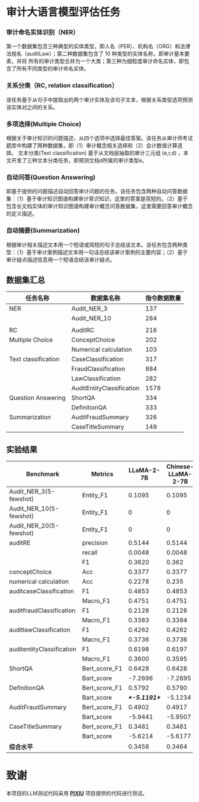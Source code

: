 # 审计大语言模型评估任务

### 审计命名实体识别（NER）

第一个数据集包含三种典型的实体类型，即人名（PER）、机构名（ORG）和法律法规名（auditLaw）；第二种数据集包含了 10 种类型的实体名称，即审计基本要素，并将
所有的审计类型合并为一个大类；第三种为细粒度审计命名实体，即包含了所有不同类型的审计命名实体。

### 关系分类（RC, relation classification）

该任务基于从句子中提取出的两个审计实体及该句子文本，根据关系类型选项预测该实体对之间的关系。

### 多项选择(Multiple Choice) 

根据关于审计知识的问题描述，从四个选项中选择最佳答案。该任务从审计师考试题库中构建了两种数据集，即（1）审计概念相关选择和（2）会计数值计算选择。
文本分类(Text classification) 基于从文档层抽取的审计三元组 (e,r,d) ，本文开发了三种文本分类任务，即预测文档d所属的审计类型e。

### 自动问答(Question Answering)

 即基于提供的问题描述自动回答审计问题的任务。该任务包含两种自动问答数据集：（1）基于审计知识图谱构建审计常识知识，这里的答案是简短的。（2）基于包含长文档实体的审计知识图谱构建审计概念问答数据集，这里需要回答审计概念的定义描述。

### 自动摘要(Summarization) 

根据审计相关描述文本用一个短语或简短的句子总结该文本。该任务包含两种类型：（1）基于审计案例描述文本用一句话总结该审计案例的主要内容；（2）基于审计疑点描述信息用一个短语总结该审计疑点。



## 数据集汇总

| 任务名称            | 数据集名称                | 指令数据数量 |
| ------------------- | ------------------------- | ------------ |
| NER                 | Audit_NER_3               | 137          |
|                     | Audit_NER_10              | 284          |
|                     |                           |              |
| RC                  | AuditRC                   | 216          |
| Multiple Choice     | ConceptChoice             | 202          |
|                     | Numerical calculation     | 103          |
| Text classification | CaseClassification        | 317          |
|                     | FraudClassification       | 884          |
|                     | LawClassification         | 282          |
|                     | AuditEntityClassification | 1578         |
| Question Answering  | ShortQA                   | 334          |
|                     | DefinitionQA              | 333          |
| Summarization       | AuditFraudSummary         | 326          |
|                     | CaseTitleSummary          | 149          |



## 实验结果

| **Benchmark**             | **Metrics**   | **LLaMA-2-7B**    | **Chinese-LLaMA-2-7B** | **ChatGLM3-6B**   | **Baichuan-7B** | **Qwen-7B**      | **GPT-3.5**       | **GPT-4**         |
| ------------------------- | ------------- | ----------------- | ---------------------- | ----------------- | --------------- | ---------------- | ----------------- | ----------------- |
| Audit_NER_3(5-fewshot)    | Entity_F1     | 0.1095            | 0.1095                 | 0.1711            | 0.1237          | ***\*0.1743\**** | 0.09              | 0.122             |
| Audit_NER_10(5-fewshot)   | Entity_F1     | 0                 | 0                      | 0.0602            | 0.0401          | ***\*0.0768\**** | 0.0426            | 0.0563            |
| Audit_NER_20(5-fewshot)   | Entity_F1     | 0                 | 0                      | 0.0092            | 0.0187          | 0.017            | 0.0084            | ***\*0.0224\****  |
| auditRE                   | precision     | 0.5144            | 0.5144                 | 0.2428            | 0.3918          | 0.3173           | 0.5817            | ***\*0.7019\****  |
|                           | recall        | 0.0048            | 0.0048                 | 0.1755            | 0.2764          | ***\*0.3558\**** | 0.0024            | 0.0024            |
|                           | F1            | 0.3620            | 0.362                  | 0.2845            | 0.3321          | 0.2971           | 0.5325            | ***\*0.6871\****  |
| conceptChoice             | Acc           | 0.3377            | 0.3377                 | 0.3132            | 0.2241          | 0.0982           | 0.5783            | ***\*0.7123\****  |
| numerical calculation     | Acc           | 0.2278            | 0.235                  | ***\*0.2846\****  | 0.1074          | 0.1513           | 0.0369            | 0.0334            |
| auditcaseClassification   | F1            | 0.4853            | 0.4853                 | 0.5568            | 0.2139          | 0.1678           | 0.8740            | ***\*0.9410\****  |
|                           | Macro_F1      | 0.4751            | 0.4751                 | 0.5504            | 0.1991          | 0.1477           | 0.8647            | ***\*0.9396\****  |
| auditfraudClassification  | F1            | 0.2128            | 0.2128                 | 0.1335            | 0.1335          | 0.1335           | ***\*0.6923\****  | 0.5177            |
|                           | Macro_F1      | 0.3383            | 0.3384                 | 0.0891            | 0.0891          | 0.1015           | ***\*0.6535\****  | 0.6025            |
| auditlawClassification    | F1            | 0.4262            | 0.4262                 | 0.5392            | 0.2508          | 0.4579           | 0.3725            | ***\*0.8902\****  |
|                           | Macro_F1      | 0.3736            | 0.3736                 | 0.4474            | 0.1802          | 0.3770           | 0.3954            | ***\*0.8382\****  |
| auditentityClassification | F1            | 0.6198            | 0.6197                 | 0.6797            | 0.1899          | 0.7203           | ***\*0.7944\****  | 0.7847            |
|                           | Macro_F1      | 0.3600            | 0.3595                 | 0.4054            | 0.0902          | 0.4649           | 0.5413            | ***\*0.5583\****  |
| ShortQA                   | Bert_score_F1 | 0.6428            | 0.6428                 | 0.6603            | 0.4872          | 0.2801           | 0.7232            | ***\*0.7876\****  |
|                           | Bart_score    | -7.2696           | -7.2695                | -7.3187           | -7.7567         | -8.0446          | -6.0324           | ***\*-4.0984\**** |
| DefinitionQA              | Bert_score_F1 | 0.5792            | 0.5790                 | ***\*0.5918\****  | 0.5800          | 0.5508           | 0.4588            | 0.4543            |
|                           | Bart_score    | ***\*-5.1191\**** | -5.1234                | -5.0781           | -5.1355         | -5.0638          | -5.8627           | -5.8944           |
| AuditFraudSummary         | Bert_score_F1 | 0.4902            | 0.4917                 | 0.5180            | 0.4211          | 0.3378           | 0.7599            | ***\*0.7322\****  |
|                           | Bart_score    | -5.9441           | -5.9507                | -5.1567           | -7.9820         | -5.7731          | ***\*-4.9939\**** | -5.2386           |
| CaseTitleSummary          | Bert_score_F1 | 0.3481            | 0.3481                 | ***\*0.6264\****  | 0.3628          | 0.4456           | 0.5026            | 0.5020            |
|                           | Bart_score    | -5.6214           | -5.6177                | ***\*-4.0312\**** | -5.7287         | -6.3956          | -5.9271           | -5.9167           |
| **综合水平**              |               | 0.3458            | 0.3464                 | 0.3877            | 0.2489          | 0.2792           | 0.46189           | **0.517****4**    |



# 致谢

本项目的LLM测试代码采用 **[PIXIU](https://github.com/The-FinAI/PIXIU)** 项目提供的代码进行测试。